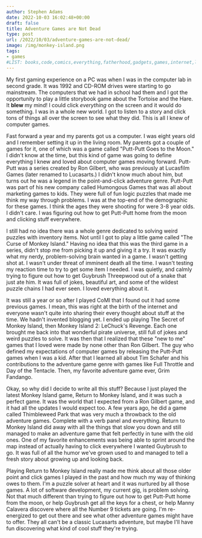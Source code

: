 ```yaml
---
author: Stephen Adams
date: 2022-10-03 16:02:48+00:00
draft: false
title: Adventure Games are Not Dead 
type: post
url: /2022/10/03/adventure-games-are-not-dead/
image: /img/monkey-island.png
tags: 
- games
#LIST: books,code,comics,everything,fatherhood,gadgets,games,internet,life,movies,music,nerd,podcasting,politics,random,science,tech,tv,video,work,writing
---
```


My first gaming experience on a PC was when I was in the computer lab in second grade. It was 1992 and CD-ROM drives were starting to go mainstream.
The computers that we had in school had them and I got the opportunity to play a little storybook game about the Tortoise and the Hare. It **blew** my mind!
I could click _everything_ on the screen and it would do something. I was in a whole new world. I got to listen to a story and click tons of things all
over the screen to see what they did. This is all I knew of computer games.

Fast forward a year and my parents got us a computer. I was eight years old and I remember setting it up in the living room. My parents got a couple of games
for it, one of which was a game called "Putt-Putt Goes to the Moon." I didn't know at the time, but this kind of game was going to define everything I knew and
loved about computer games moving forward. Putt-Putt was a series created by Ron Gilbert, who was previously at Lucasfilm Games (later renamed to Lucasarts.) I didn't
know much about him, but turns out he was a legend in the point-and-click adventure genre. Putt-Putt was part of his new company called Humongous Games that was all
about marketing games to kids. They were full of fun logic puzzles that made me think my way through problems. I was at the top-end of the demographic for these games.
I think the ages they were shooting for were 3-8 year olds. I didn't care. I was figuring out how to get Putt-Putt home from the moon and clicking stuff everywhere.

I still had no idea there was a whole genre dedicated to solving weird puzzles with inventory items. Not until I got to play a little game called "The Curse of Monkey Island."
Having no idea that this was the third game in a series, didn't stop me from picking it up and giving it a try. It was exactly what my nerdy, problem-solving brain wanted in
a game. I wasn't getting shot at. I wasn't under threat of imminent death all the time. I wasn't testing my reaction time to try to get some item I needed. I was quietly, and
calmly trying to figure out how to get Guybrush Threepwood out of a snake that just ate him. It was full of jokes, beautiful art, and some of the wildest puzzle chains I had ever
seen. I loved everything about it.

It was still a year or so after I played CoMI that I found out it had some previous games. I mean, this was right at the birth of the internet and everyone wasn't quite
into sharing their every thought about stuff at the time. We hadn't invented blogging yet. I ended up playing The Secret of Monkey Island, then Monkey Island 2: LeChuck's Revenge. 
Each one brought me back into that wonderful pirate universe, still full of jokes and weird puzzles to solve. It was then that I realized that these "new to me" games that I loved were
made by none other than Ron Gilbert. The guy who defined my expectations of computer games by releasing the Putt-Putt games when I was a kid. After that I learned all about Tim Schafer and
his contributions to the adventure game genre with games like Full Throttle and Day of the Tentacle. Then, my favorite adventure game ever, Grim Fandango.

Okay, so why did I decide to write all this stuff? Because I just played the latest Monkey Island game, Return to Monkey Island, and it was such a perfect game. It was
the world that I expected from a Ron Gilbert game, and it had all the updates I would expect too. A few years ago, he did a game called Thimbleweed Park that was very much
a throwback to the old adventure games. Complete with a verb panel and everything. Return to Monkey Island did away with all the things that slow you down and still managed
to make an adventure game that felt perfectly in tune with the old ones. One of my favorite enhancements was being able to sprint around the map instead of actually having to
click everywhere I wanted Guybrush to go. It was full of all the humor we've grown used to and managed to tell a fresh story about growing up and looking back.

Playing Return to Monkey Island really made me think about all those older point and click games I played in the past and how much my way of thinking owes to them. I'm a
puzzle solver at heart and it was nurtured by all those games. A lot of software development, my current gig, is problem solving. Not that much different
than trying to figure out how to get Putt-Putt home from the moon, or help Guybrush get all the keys for a chest, or help Manny Calavera discovere where all the Number 9
tickets are going. I'm re-energized to get out there and see what other adventure games might have to offer. They all can't be a classic Lucasarts adventure, but maybe I'll
have fun discovering what kind of cool stuff they're trying.
